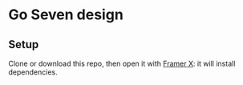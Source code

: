 # Go Seven design

## Setup

Clone or download this repo, then open it with [Framer X](https://www.framer.com): it will install dependencies.
